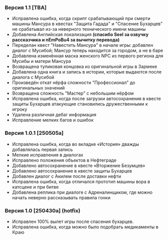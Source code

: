 ### Версия 1.1 [TBA]

- Исправлена ошибка, когда скрипт срабатывающий при смерти машины Мансура в квестах "Защита Гадада" и "Спасение Бухарцев" не срабатывал из-за неверного технического имени машины
- Добавлена Английская локализация **(спасибо Seel за озвучку рассказчика и nEmPoBu4 за вычитку перевода)**
- Переделан квест "Навестить Мансура" в начале игры: добавлен диалог с Мусибой; Мансур теперь находится за городом, а не в баре
- Добавлена изменённая маска женского NPC из первого региона для Мусибы и матери Мансура
- Возвращена тупиковая концовка из оригинальной игры в Зармеке
- Добавлена одна книга и запись в истории, которые выдаются после диалога с Мусибой
- Произведён откат нёрфа сложности "Профессионал" до оригинальных значений
- Возвращена сложность "Мастер" с небольшим нёрфом
- Исправлена ошибка, когда после загрузки автосохранения в квесте защиты Бухарцев атакующие становились дружественными к игроку
- Удалена различная дебаг информация
- Исправление мелких багов и ошибок

### Версия 1.0.1 [250505a]

- Исправлена ошибка, когда во вкладке «История» дважды добавлялась первая запись
- Мелкие исправления в диалогах
- Исправлено положения объектов в Нефтеграде
- Добавлено автосохранение в квесте «Вторжение Безумцев»
- Добавлено автосохранение в квесте защиты Бухарцев
- Добавлен диалог с Акилем после доставки нефти
- Исправлена ошибка, когда отличался прототип машины вора в катсцене и при битве
- Добавлена реплика при диалоге с Адреналинщиком, где можно начать неверно рассказывать правила гонки

### Версия 1.0 [250430a] (hotfix)

- Исправлен 100% вылет игры после спасения бухарцев.
- Исправлена ошибка, когда можно было подобрать медикаменты в Краю